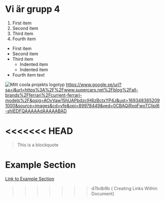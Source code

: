 # Vi är grupp 4

1. First item
2. Second item
3. Third item
4. Fourth item

- First item
- Second item
- Third item
    - Indented item
    - Indented item
- Fourth item
text

![Mitt coola projekts logotyp](https://exempel.com/bilder/logotyp.png)
https://www.google.se/url?sa=i&url=https%3A%2F%2Fwww.supercars.net%2Fblog%2Fall-brands%2Fferrari%2Fcurrent-ferrari-models%2F&psig=AOvVaw15hUAPbdzcIH8zBctxYP4J&ust=1693483652091000&source=images&cd=vfe&opi=89978449&ved=0CBAQjRxqFwoTCIjpl6-shIEDFQAAAAAdAAAAABAD







<<<<<<< HEAD
=======
> This is a blockquote
# Example Section
[Link to Example Section](#example-section)

>>>>>>> d7bdb9b ( Creating Links Within Document)
